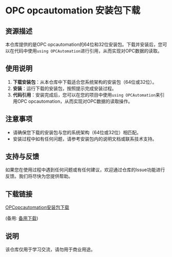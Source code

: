 # OPC opcautomation 安装包下载

## 资源描述

本仓库提供的是OPC opcautomation的64位和32位安装包。下载并安装后，您可以在代码中使用`using OPCAutomation`进行引用，从而实现对OPC数据的读取。

## 使用说明

1. **下载安装包**：从本仓库中下载适合您系统架构的安装包（64位或32位）。
2. **安装**：运行下载的安装包，按照提示完成安装过程。
3. **代码引用**：安装完成后，您可以在您的项目中使用`using OPCAutomation`来引用OPC opcautomation，从而实现对OPC数据的读取操作。

## 注意事项

- 请确保您下载的安装包与您的系统架构（64位或32位）相匹配。
- 安装过程中如有任何问题，请参考安装包内的说明文档或联系技术支持。

## 支持与反馈

如果您在使用过程中遇到任何问题或有任何建议，欢迎通过仓库的Issue功能进行反馈。我们将尽快为您提供帮助。

## 下载链接
[OPCopcautomation安装包下载](https://pan.quark.cn/s/2e1c71a69ace) 

(备用: [备用下载](https://pan.baidu.com/s/1nbVkR41LqQYBhtNaM4iIuQ?pwd=1234))

## 说明

该仓库仅用于学习交流，请勿用于商业用途。
